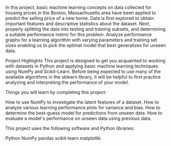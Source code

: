 In this project, basic machine learning concepts on data collected for housing prices in the Boston, Massachusetts area have been applied to predict the selling price of a new home. Data is first explored to obtain important features and descriptive statistics about the dataset. Next, properly splitting the data into testing and training subsets, and determining a suitable performance metric for this problem. Analyze performance graphs for a learning algorithm with varying parameters and training set sizes enabling us to pick the optimal model that best generalizes for unseen data. 

Project Highlights
This project is designed to get you acquainted to working with datasets in Python and applying basic machine learning techniques using NumPy and Scikit-Learn. Before being expected to use many of the available algorithms in the sklearn library, it will be helpful to first practice analyzing and interpreting the performance of your model.

Things you will learn by completing this project:

How to use NumPy to investigate the latent features of a dataset.
How to analyze various learning performance plots for variance and bias.
How to determine the best-guess model for predictions from unseen data.
How to evaluate a model's performance on unseen data using previous data.

This project uses the following software and Python libraries:

Python
NumPy
pandas
scikit-learn
matplotlib
